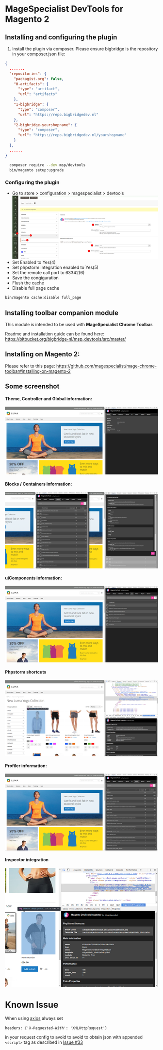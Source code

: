 # MageSpecialist DevTools for Magento 2

## Installing and configuring the plugin

1. Install the plugin via composer. Please ensure bigbridge is the repository in your composer.json file:
```json
{
  .......
  "repositories": {
    "packagist.org": false,
    "0-artifacts": {
      "type": "artifact",
      "url": "artifacts"
    },
    "1-bigbridge": {
      "type": "composer",
      "url": "https://repo.bigbridgedev.nl"
    },
    "2-bigbridge-yourshopname": {
      "type": "composer",
      "url": "https://repo.bigbridgedev.nl/yourshopname"
    }
  },
  ......
}
```

```bash
  composer require --dev msp/devtools
  bin/magento setup:upgrade
```

### Configuring the plugin

* Go to store > configuration > magespecialist > devtools
![Configuration](images/configure_plugin.png)
* Set Enabled to Yes(4)
* Set phpstorm integration enabled to Yes(5)
* Set the remote call port to 63342(6)
* Save the congiguration
* Flush the cache
* Disable full page cache
```bash
bin/magento cache:disable full_page 
```

## Installing toolbar companion module

This module is intended to be used with **MageSpecialist Chrome Toolbar**.

Readme and installation guide can be found here: https://bitbucket.org/bigbridge-nl/msp_devtools/src/master/

## Installing on Magento 2:
Please refer to this page: https://github.com/magespecialist/mage-chrome-toolbar#installing-on-magento-2

## Some screenshot

#### Theme, Controller and Global information: 
![Theme, Controller and Global information](images/1.png)

#### Blocks / Containers information:
![Blocks / Containers information](images/2.png)

#### uiComponents information:
![uiComponents information](images/3.png)

#### Phpstorm shortcuts
![Phpstorm shortcuts](images/4.png)

#### Profiler information:
![Profiler information](images/5.png)


#### Inspector integration
![Inspector integration](images/main2.png)

# Known Issue

When using [axios](https://github.com/axios/axios]) always set 

`headers: {'X-Requested-With': 'XMLHttpRequest'}` 

in your request config to avoid to avoid to obtain json with appended `<script>` tag as described in [Issue #33](https://github.com/magespecialist/m2-MSP_DevTools/issues/33)